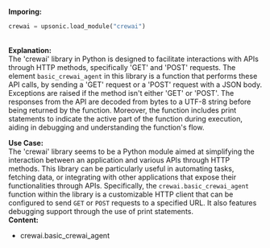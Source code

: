 <b class="custom_code_highlight_green">Imporing:</b><br>
```python
crewai = upsonic.load_module("crewai")
```
<br><b class="custom_code_highlight_green">Explanation:</b><br>The 'crewai' library in Python is designed to facilitate interactions with APIs through HTTP methods, specifically 'GET' and 'POST' requests. The element `basic_crewai_agent` in this library is a function that performs these API calls, by sending a 'GET' request or a 'POST' request with a JSON body. Exceptions are raised if the method isn't either 'GET' or 'POST'. The responses from the API are decoded from bytes to a UTF-8 string before being returned by the function. Moreover, the function includes print statements to indicate the active part of the function during execution, aiding in debugging and understanding the function's flow.

<b class="custom_code_highlight_green">Use Case:</b><br>The 'crewai' library seems to be a Python module aimed at simplifying the interaction between an application and various APIs through HTTP methods. This library can be particularly useful in automating tasks, fetching data, or integrating with other applications that expose their functionalities through APIs. Specifically, the `crewai.basic_crewai_agent` function within the library is a customizable HTTP client that can be configured to send `GET` or `POST` requests to a specified URL. It also features debugging support through the use of print statements.
<br><b class="custom_code_highlight_green">Content:</b><br>
  - crewai.basic_crewai_agent
